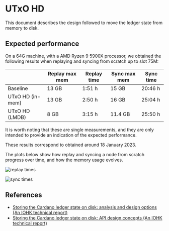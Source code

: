 # UTxO HD

This document describes the design followed to move the ledger state
from memory to disk.

## Expected performance

On a 64G machine, with a AMD Ryzen 9 5900X processor, we obtained the following
results when replaying and syncing from scratch up to slot 75M:


|                  | Replay max mem | Replay time | Sync max mem | Sync time |
|------------------|----------------|-------------|--------------|-----------|
| Baseline         | 13 GB          | 1:51 h      | 15 GB        | 20:46 h   |
| UTxO HD (in-mem) | 13 GB          | 2:50 h      | 16 GB        | 25:04 h   |
| UTxO HD (LMDB)   | 8 GB           | 3:15 h      | 11.4 GB      | 25:50 h   |

It is worth noting that these are single measurements, and they are only
intended to provide an indication of the expected performance.

These results correspond to obtained around 18 January 2023.

The plots below show how replay and syncing a node from scratch progress over
time, and how the memory usage evolves.

![replay times](/img/utxo-hd/utxo-hd-replay-01-19-23.png)

![sync times](/img/utxo-hd/utxo-hd-sync-01-19-23.png)

## References

* [Storing the Cardano ledger state on disk: analysis and design options (An IOHK technical report)](/pdfs/utxo-db.pdf)
* [Storing the Cardano ledger state on disk: API design concepts (An IOHK technical report)](/pdfs/utxo-db-api.pdf)